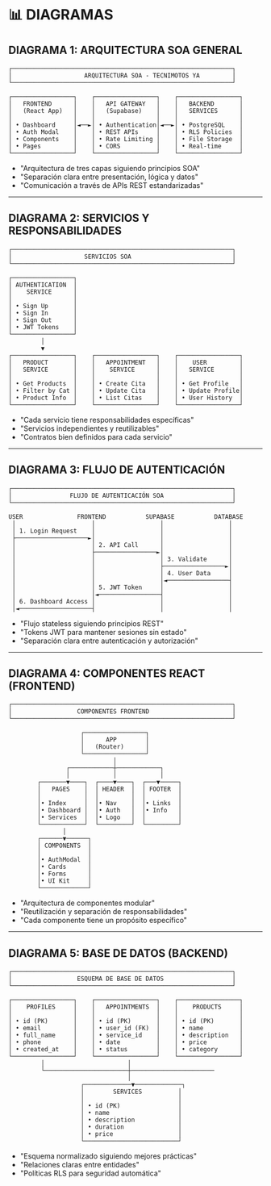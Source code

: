 # 📊 DIAGRAMAS 

## **DIAGRAMA 1: ARQUITECTURA SOA GENERAL**

```
┌─────────────────────────────────────────────────────────────┐
│                    ARQUITECTURA SOA - TECNIMOTOS YA         │
└─────────────────────────────────────────────────────────────┘

┌─────────────────┐    ┌─────────────────┐    ┌─────────────────┐
│   FRONTEND      │    │   API GATEWAY   │    │   BACKEND       │
│   (React App)   │    │   (Supabase)    │    │   SERVICES      │
│                 │    │                 │    │                 │
│ • Dashboard     │◄──►│ • Authentication│◄──►│ • PostgreSQL    │
│ • Auth Modal    │    │ • REST APIs     │    │ • RLS Policies  │
│ • Components    │    │ • Rate Limiting │    │ • File Storage  │
│ • Pages         │    │ • CORS          │    │ • Real-time     │
└─────────────────┘    └─────────────────┘    └─────────────────┘
```


- "Arquitectura de tres capas siguiendo principios SOA"
- "Separación clara entre presentación, lógica y datos"
- "Comunicación a través de APIs REST estandarizadas"

---

## **DIAGRAMA 2: SERVICIOS Y RESPONSABILIDADES**

```
┌─────────────────────────────────────────────────────────────┐
│                    SERVICIOS SOA                            │
└─────────────────────────────────────────────────────────────┘

┌─────────────────┐
│ AUTHENTICATION  │
│    SERVICE      │
│                 │
│ • Sign Up       │
│ • Sign In       │
│ • Sign Out      │
│ • JWT Tokens    │
└─────────────────┘
         │
         ▼
┌─────────────────┐    ┌─────────────────┐    ┌─────────────────┐
│   PRODUCT       │    │   APPOINTMENT   │    │    USER         │
│   SERVICE       │    │    SERVICE      │    │   SERVICE       │
│                 │    │                 │    │                 │
│ • Get Products  │    │ • Create Cita   │    │ • Get Profile   │
│ • Filter by Cat │    │ • Update Cita   │    │ • Update Profile│
│ • Product Info  │    │ • List Citas    │    │ • User History  │
└─────────────────┘    └─────────────────┘    └─────────────────┘
```


- "Cada servicio tiene responsabilidades específicas"
- "Servicios independientes y reutilizables"
- "Contratos bien definidos para cada servicio"

---

## **DIAGRAMA 3: FLUJO DE AUTENTICACIÓN**

```
┌─────────────────────────────────────────────────────────────┐
│                FLUJO DE AUTENTICACIÓN SOA                   │
└─────────────────────────────────────────────────────────────┘

USER               FRONTEND           SUPABASE           DATABASE
 │                     │                  │                  │
 │ 1. Login Request    │                  │                  │
 ├────────────────────►│                  │                  │
 │                     │ 2. API Call      │                  │
 │                     ├─────────────────►│                  │
 │                     │                  │ 3. Validate      │
 │                     │                  ├─────────────────►│
 │                     │                  │ 4. User Data     │
 │                     │                  │◄─────────────────┤
 │                     │ 5. JWT Token     │                  │
 │                     │◄─────────────────┤                  │
 │ 6. Dashboard Access │                  │                  │
 │◄────────────────────┤                  │                  │
```


- "Flujo stateless siguiendo principios REST"
- "Tokens JWT para mantener sesiones sin estado"
- "Separación clara entre autenticación y autorización"

---

## **DIAGRAMA 4: COMPONENTES REACT (FRONTEND)**

```
┌─────────────────────────────────────────────────────────────┐
│                  COMPONENTES FRONTEND                       │
└─────────────────────────────────────────────────────────────┘

                    ┌─────────────────┐
                    │      APP        │
                    │   (Router)      │
                    └─────────────────┘
                             │
                ┌────────────┼────────────┐
                │            │            │
        ┌───────▼────┐  ┌────▼────┐  ┌───▼─────┐
        │   PAGES    │  │ HEADER  │  │ FOOTER  │
        │            │  │         │  │         │
        │• Index     │  │• Nav    │  │• Links  │
        │• Dashboard │  │• Auth   │  │• Info   │
        │• Services  │  │• Logo   │  │         │
        └────────────┘  └─────────┘  └─────────┘
               │
        ┌──────▼──────┐
        │ COMPONENTS  │
        │             │
        │• AuthModal  │
        │• Cards      │
        │• Forms      │
        │• UI Kit     │
        └─────────────┘
```


- "Arquitectura de componentes modular"
- "Reutilización y separación de responsabilidades"
- "Cada componente tiene un propósito específico"

---

## **DIAGRAMA 5: BASE DE DATOS (BACKEND)**

```
┌─────────────────────────────────────────────────────────────┐
│                  ESQUEMA DE BASE DE DATOS                   │
└─────────────────────────────────────────────────────────────┘

┌─────────────────┐    ┌─────────────────┐    ┌─────────────────┐
│    PROFILES     │    │   APPOINTMENTS  │    │    PRODUCTS     │
│                 │    │                 │    │                 │
│ • id (PK)       │    │ • id (PK)       │    │ • id (PK)       │
│ • email         │    │ • user_id (FK)  │    │ • name          │
│ • full_name     │    │ • service_id    │    │ • description   │
│ • phone         │    │ • date          │    │ • price         │
│ • created_at    │    │ • status        │    │ • category      │
└─────────────────┘    └─────────────────┘    └─────────────────┘
         │                       │                       
         └───────────────────────┼───────────────────────
                                 │
                    ┌─────────────▼─────────────┐
                    │        SERVICES          │
                    │                          │
                    │ • id (PK)                │
                    │ • name                   │
                    │ • description            │
                    │ • duration               │
                    │ • price                  │
                    └──────────────────────────┘
```


- "Esquema normalizado siguiendo mejores prácticas"
- "Relaciones claras entre entidades"
- "Políticas RLS para seguridad automática"

